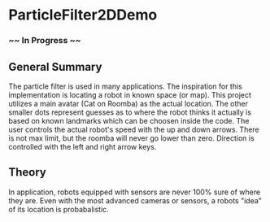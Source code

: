 # ParticleFilter2DDemo

### ~~ In Progress ~~
## General Summary
The particle filter is used in many applications. The inspiration for this implementation is locating a robot in known space (or map). This project utilizes a main avatar (Cat on Roomba) as the actual location. The other smaller dots represent guesses as to where the robot thinks it actually is based on known landmarks which can be choosen inside the code. The user controls the actual robot's speed with the up and down arrows. There is not max limit, but the roomba will never go lower than zero. Direction is controlled with the left and right arrow keys. 

## Theory
In application, robots equipped with sensors are never 100% sure of where they are. Even with the most advanced cameras or sensors, a robots "idea" of its location is probabalistic. 

